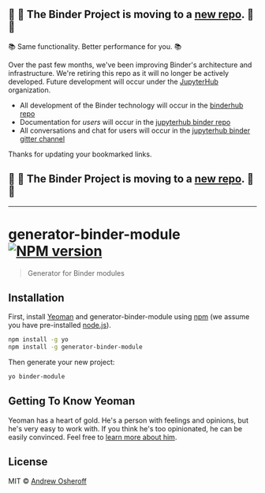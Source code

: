 ## :dash: :dash: **The Binder Project is moving to a [new repo](https://github.com/jupyterhub/binderhub).** :dash: :dash:

:books: Same functionality. Better performance for you. :books:

Over the past few months, we've been improving Binder's architecture and infrastructure. We're retiring this repo as it will no longer be actively developed. Future development will occur under the [JupyterHub](https://github.com/jupyterhub/) organization.

* All development of the Binder technology will occur in the [binderhub repo](https://github.com/jupyterhub/binderhub)
* Documentation for *users* will occur in the [jupyterhub binder repo](https://github.com/jupyterhub/binder) 
* All conversations and chat for users will occur in the [jupyterhub binder gitter channel](https://gitter.im/jupyterhub/binder)

Thanks for updating your bookmarked links.

## :dash: :dash: **The Binder Project is moving to a [new repo](https://github.com/jupyterhub/binderhub).** :dash: :dash:

---

# generator-binder-module [![NPM version][npm-image]][npm-url]
> Generator for Binder modules

## Installation

First, install [Yeoman](http://yeoman.io) and generator-binder-module using [npm](https://www.npmjs.com/) (we assume you have pre-installed [node.js](https://nodejs.org/)).

```bash
npm install -g yo
npm install -g generator-binder-module
```

Then generate your new project:

```bash
yo binder-module
```

## Getting To Know Yeoman

Yeoman has a heart of gold. He&#39;s a person with feelings and opinions, but he&#39;s very easy to work with. If you think he&#39;s too opinionated, he can be easily convinced. Feel free to [learn more about him](http://yeoman.io/).

## License

MIT © [Andrew Osheroff](https://github.com/andrewosh)


[npm-image]: https://badge.fury.io/js/generator-binder-module.svg
[npm-url]: https://npmjs.org/package/generator-binder-module
[travis-image]: https://travis-ci.org/andrewosh/generator-binder-module.svg?branch=master
[travis-url]: https://travis-ci.org/andrewosh/generator-binder-module
[daviddm-image]: https://david-dm.org/andrewosh/generator-binder-module.svg?theme=shields.io
[daviddm-url]: https://david-dm.org/andrewosh/generator-binder-module
